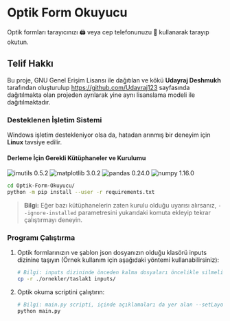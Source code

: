 # Optik Form Okuyucu
Optik formları tarayıcınızı 🖨 veya cep telefonunuzu 🤳 kullanarak tarayıp okutun. 

## Telif Hakkı
Bu proje, GNU Genel Erişim Lisansı ile dağıtılan ve kökü **Udayraj Deshmukh** tarafından oluşturulup https://github.com/Udayraj123 sayfasında dağıtılmakta olan projeden ayrılarak yine aynı lisanslama modeli ile dağıtılmaktadır.

### Desteklenen İşletim Sistemi
Windows işletim destekleniyor olsa da, hatadan arınmış bir deneyim için **Linux** tavsiye edilir.

#### Derleme İçin Gerekli Kütüphaneler ve Kurulumu
![imutils 0.5.2](https://img.shields.io/badge/imutils-0.5.2-blue.svg) ![matplotlib 3.0.2](https://img.shields.io/badge/matplotlib-3.0.2-blue.svg) ![pandas 0.24.0](https://img.shields.io/badge/pandas-0.24.0-blue.svg) ![numpy 1.16.0](https://img.shields.io/badge/numpy-1.16.0-blue.svg)

```bash
cd Optik-Form-Okuyucu/
python -m pip install --user -r requirements.txt
```
> **Bilgi:** Eğer bazı kütüphanelerin zaten kurulu olduğu uyarısı alırsanız, `--ignore-installed` parametresini yukarıdaki komuta ekleyip tekrar çalıştırmayı deneyin.

### Programı Çalıştırma

1. Optik formlarınızın ve şablon json dosyanızın olduğu klasörü inputs dizinine taşıyın (Örnek kullanım için aşağıdaki yöntemi kullanabilirsiniz): 
	```bash
	# Bilgi: inputs dizininde önceden kalma dosyaları öncelikle silmelisiniz. 
	cp -r ./ornekler/taslak1 inputs/
	```
	
2. Optik okuma scriptini çalıştırın: 

	```bash
	# Bilgi: main.py scripti, içinde açıklamaları da yer alan --setLayout , --autoAlign , --noCropping , --inputDir , --outputDir , --template parametreleriyle de çalıştırılabilir. AnaEkranIslemleri scripti bu parametreleri arayüz ile uygulamak içindir.
    python main.py
    ```

